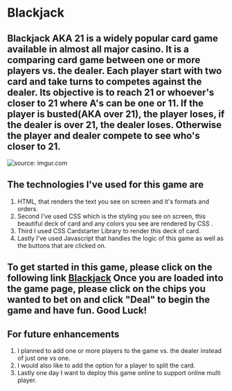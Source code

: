 # Blackjack

## Blackjack AKA 21 is a widely popular card game available in almost all major casino. It is a comparing card game between one or more players vs. the dealer. Each player start with two card and take turns to competes against the dealer. Its objective is to reach 21 or whoever's closer to 21 where A's can be one or 11. If the player is busted(AKA over 21), the player loses, if the dealer is over 21, the dealer loses. Otherwise the player and dealer compete to see who's closer to 21. 

<img src="https://i.imgur.com/NItJmj2.jpg" title="source: imgur.com" />

## The technologies I've used for this game are 
1. HTML, that renders the text you see on screen and it's formats and orders. 
2. Second I've used CSS which is the styling you see on screen, this beautiful deck of card and any colors you see are rendered by CSS .
3. Third I used CSS Cardstarter Library to render this deck of card. 
4. Lastly I've used Javascript that handles the logic of this game as well as the buttons that are clicked on.

## To get started in this game, please click on the following link [Blackjack](https://sunsetdee.github.io/Blackjack/ "Blackjack") Once you are loaded into the game page, please click on the chips you wanted to bet on and click "Deal" to begin the game and have fun. Good Luck!

## For future enhancements
1. I planned to add one or more players to the game vs. the dealer instead of just one vs one.
2. I would also like to add the option for a player to split the card. 
3. Lastly one day I want to deploy this game online to support online multi player. 